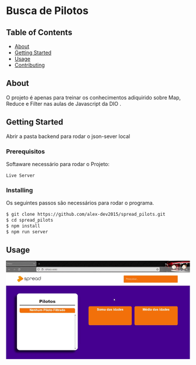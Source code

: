 # Busca de Pilotos

## Table of Contents

- [About](#about)
- [Getting Started](#getting_started)
- [Usage](#usage)
- [Contributing](../CONTRIBUTING.md)

## About <a name = "about"></a>

O projeto é apenas para treinar os conhecimentos adiquirido sobre Map, Reduce e Filter nas aulas de Javascript da DIO .

## Getting Started <a name = "getting_started"></a>

Abrir a pasta backend para rodar o json-sever local

### Prerequisitos

Softaware necessário para rodar o Projeto:

```
Live Server

```

### Installing

Os seguintes passos são necessários para rodar o programa.


```
$ git clone https://github.com/alex-dev2015/spread_pilots.git
$ cd spread_pilots
$ npm install
$ npm run server
```

## Usage <a name = "usage"></a>

![users](https://github.com/alex-dev2015/spread_pilots/blob/main/img/slide.gif)
